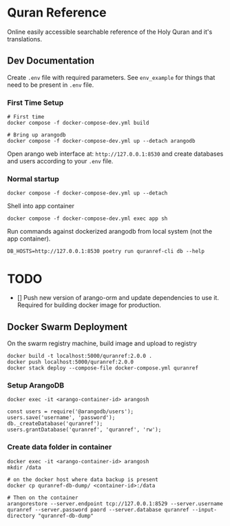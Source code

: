 # Quran Reference

Online easily accessible searchable reference of the Holy Quran and it's translations.

## Dev Documentation

Create `.env` file with required parameters. See `env_example` for things that need to be present in `.env` file.

### First Time Setup


```shell
# First time
docker compose -f docker-compose-dev.yml build

# Bring up arangodb
docker compose -f docker-compose-dev.yml up --detach arangodb
```

Open arango web interface at: `http://127.0.0.1:8530` and create databases and users according to your `.env` file.


### Normal startup

```shell
docker compose -f docker-compose-dev.yml up --detach
```

Shell into app container

```shell
docker compose -f docker-compose-dev.yml exec app sh
```

Run commands against dockerized arangodb from local system (not the app container).

```
DB_HOSTS=http://127.0.0.1:8530 poetry run quranref-cli db --help
```

# TODO

- [] Push new version of arango-orm and update dependencies to use it. Required for building docker image for production.


## Docker Swarm Deployment

On the swarm registry machine, build image and upload to registry

```shell
docker build -t localhost:5000/quranref:2.0.0 .
docker push localhost:5000/quranref:2.0.0
docker stack deploy --compose-file docker-compose.yml quranref
```

### Setup ArangoDB

```shell
docker exec -it <arango-container-id> arangosh

const users = require('@arangodb/users');
users.save('username', 'password');
db._createDatabase('quranref');
users.grantDatabase('quranref', 'quranref', 'rw');

```

### Create data folder in container

```shell
docker exec -it <arango-container-id> arangosh
mkdir /data
```

```shell
# on the docker host where data backup is present
docker cp quranref-db-dump/ <container-id>:/data
```

```shell
# Then on the container
arangorestore --server.endpoint tcp://127.0.0.1:8529 --server.username quranref --server.password paord --server.database quranref --input-directory "quranref-db-dump"
```
